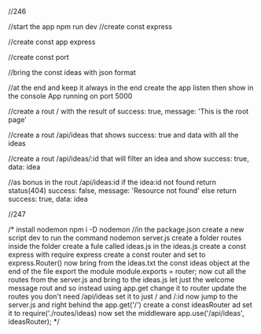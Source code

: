 //246

//start the app npm run dev
//create const express

//create const app express

//create const port

//bring the const ideas with json format

//at the end and keep it always in the end create the app listen then show in the console App running on port 5000

//create a rout / with the result of success: true, message: 'This is the root page'

//create a rout /api/ideas that shows success: true and data with all the ideas

//create a rout /api/ideas/:id that will filter an idea and show success: true, data: idea

//as bonus in the rout /api/ideas:id if the idea:id not found return status(404) success: false, message: 'Resource not found' else return success: true, data: idea

//247


/*
install nodemon npm i -D nodemon
//in the package.json create a new script dev to run the command nodemon server.js 
create a folder routes
inside the folder create a fule called ideas.js
in the ideas.js
create a const express with require express
create a const router and set to express.Router()
now bring from the ideas.txt the const ideas object
at the end of the file export the module
module.exports = router;
now cut all the routes from the server.js and bring to the ideas.js let just the welcome message rout
and so instead using app.get change it to router
update the routes you don't need /api/ideas set it to just / and /:id
now jump to the server.js and right behind the app.get('/')
create a const ideasRouter ad set it to require('./routes/ideas)
now set the middleware 
app.use('/api/ideas', ideasRouter);
*/